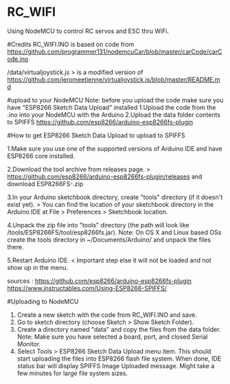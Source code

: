 # RC_WIFI
 Using NodeMCU to control RC servos and ESC thru WiFi.

#Credits
RC_WIFI.INO is based on code from https://github.com/programmer131/nodemcuCar/blob/master/carCode/carCode.ino

/data/virtualjoystick.js > is a modified version of https://github.com/jeromeetienne/virtualjoystick.js/blob/master/README.md

#upload to your NodeMCU
Note: before you upload the code make sure you have "ESP8266 Sketch Data Upload" installed
1.Upload the code from the .ino into your NodeMCU with the Arduino
2.Upload the data folder contents to SPIFFS https://github.com/esp8266/arduino-esp8266fs-plugin


#How to get ESP8266 Sketch Data Upload to upload to SPIFFS

1.Make sure you use one of the supported versions of Arduino IDE and have ESP8266 core installed.

2.Download the tool archive from releases page. > https://github.com/esp8266/arduino-esp8266fs-plugin/releases and download ESP8266FS-<most recent version>.zip

3.In your Arduino sketchbook directory, create "tools" directory (if it doesn't exist yet). > You can find the location of your sketchbook directory in the Arduino IDE at File > Preferences > Sketchbook location.

4.Unpack the zip file into "tools" directory (the path will look like <sketchbook directory>/tools/ESP8266FS/tool/esp8266fs.jar).
Note: On OS X and Linux based OSs create the tools directory in ~/Documents/Arduino/ and unpack the files there.

5.Restart Arduino IDE. < Important step else it will not be loaded and not show up in the menu.

sources :
https://github.com/esp8266/arduino-esp8266fs-plugin
https://www.instructables.com/Using-ESP8266-SPIFFS/

#Uploading to NodeMCU
1. Create a new sketch with the code from RC_WIFI.INO and save.
2. Go to sketch directory (choose Sketch > Show Sketch Folder).
3. Create a directory named "data" and copy the files from the data folder.
Note: Make sure you have selected a board, port, and closed Serial Monitor.
4. Select Tools > ESP8266 Sketch Data Upload menu item. This should start uploading the files into ESP8266 flash file system. When done, IDE status bar will display SPIFFS Image Uploaded message. Might take a few minutes for large file system sizes.